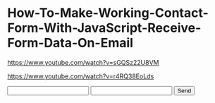 # How-To-Make-Working-Contact-Form-With-JavaScript-Receive-Form-Data-On-Email
https://www.youtube.com/watch?v=sGQSz22U8VM


https://www.youtube.com/watch?v=r4RQ38EoLds



<form action="https://formsubmit.co/your@email.com" method="POST">
     <input type="text" name="name" required>
     <input type="email" name="email" required>
     <button type="submit">Send</button>
</form>
